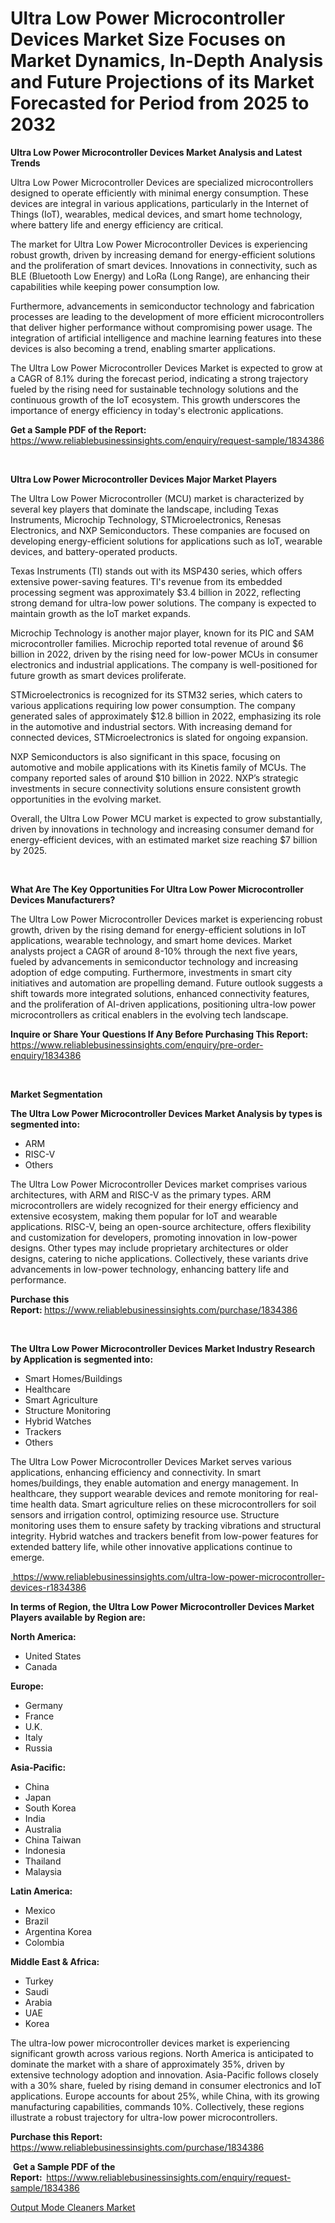 <p><h1>Ultra Low Power Microcontroller Devices Market Size Focuses on Market Dynamics, In-Depth Analysis and Future Projections of its Market Forecasted for Period from 2025 to 2032</h1></p><p><strong>Ultra Low Power Microcontroller Devices Market Analysis and Latest Trends</strong></p>
<p><p>Ultra Low Power Microcontroller Devices are specialized microcontrollers designed to operate efficiently with minimal energy consumption. These devices are integral in various applications, particularly in the Internet of Things (IoT), wearables, medical devices, and smart home technology, where battery life and energy efficiency are critical. </p><p>The market for Ultra Low Power Microcontroller Devices is experiencing robust growth, driven by increasing demand for energy-efficient solutions and the proliferation of smart devices. Innovations in connectivity, such as BLE (Bluetooth Low Energy) and LoRa (Long Range), are enhancing their capabilities while keeping power consumption low. </p><p>Furthermore, advancements in semiconductor technology and fabrication processes are leading to the development of more efficient microcontrollers that deliver higher performance without compromising power usage. The integration of artificial intelligence and machine learning features into these devices is also becoming a trend, enabling smarter applications. </p><p>The Ultra Low Power Microcontroller Devices Market is expected to grow at a CAGR of 8.1% during the forecast period, indicating a strong trajectory fueled by the rising need for sustainable technology solutions and the continuous growth of the IoT ecosystem. This growth underscores the importance of energy efficiency in today's electronic applications.</p></p>
<p><strong>Get a Sample PDF of the Report:&nbsp;</strong> <a href="https://www.reliablebusinessinsights.com/enquiry/request-sample/1834386?utm_campaign=2234&utm_medium=2&utm_source=Github&utm_content=ia&utm_term=13022025&utm_id=ultra-low-power-microcontroller-devices">https://www.reliablebusinessinsights.com/enquiry/request-sample/1834386</a></p>
<p>&nbsp;</p>
<p><strong>Ultra Low Power Microcontroller Devices Major Market Players</strong></p>
<p><p>The Ultra Low Power Microcontroller (MCU) market is characterized by several key players that dominate the landscape, including Texas Instruments, Microchip Technology, STMicroelectronics, Renesas Electronics, and NXP Semiconductors. These companies are focused on developing energy-efficient solutions for applications such as IoT, wearable devices, and battery-operated products.</p><p>Texas Instruments (TI) stands out with its MSP430 series, which offers extensive power-saving features. TI's revenue from its embedded processing segment was approximately $3.4 billion in 2022, reflecting strong demand for ultra-low power solutions. The company is expected to maintain growth as the IoT market expands.</p><p>Microchip Technology is another major player, known for its PIC and SAM microcontroller families. Microchip reported total revenue of around $6 billion in 2022, driven by the rising need for low-power MCUs in consumer electronics and industrial applications. The company is well-positioned for future growth as smart devices proliferate.</p><p>STMicroelectronics is recognized for its STM32 series, which caters to various applications requiring low power consumption. The company generated sales of approximately $12.8 billion in 2022, emphasizing its role in the automotive and industrial sectors. With increasing demand for connected devices, STMicroelectronics is slated for ongoing expansion.</p><p>NXP Semiconductors is also significant in this space, focusing on automotive and mobile applications with its Kinetis family of MCUs. The company reported sales of around $10 billion in 2022. NXP’s strategic investments in secure connectivity solutions ensure consistent growth opportunities in the evolving market.</p><p>Overall, the Ultra Low Power MCU market is expected to grow substantially, driven by innovations in technology and increasing consumer demand for energy-efficient devices, with an estimated market size reaching $7 billion by 2025.</p></p>
<p>&nbsp;</p>
<p><strong>What Are The Key Opportunities For Ultra Low Power Microcontroller Devices Manufacturers?</strong></p>
<p><p>The Ultra Low Power Microcontroller Devices market is experiencing robust growth, driven by the rising demand for energy-efficient solutions in IoT applications, wearable technology, and smart home devices. Market analysts project a CAGR of around 8-10% through the next five years, fueled by advancements in semiconductor technology and increasing adoption of edge computing. Furthermore, investments in smart city initiatives and automation are propelling demand. Future outlook suggests a shift towards more integrated solutions, enhanced connectivity features, and the proliferation of AI-driven applications, positioning ultra-low power microcontrollers as critical enablers in the evolving tech landscape.</p></p>
<p><strong>Inquire or Share Your Questions If Any Before Purchasing This Report:</strong> <a href="https://www.reliablebusinessinsights.com/enquiry/pre-order-enquiry/1834386?utm_campaign=2234&utm_medium=2&utm_source=Github&utm_content=ia&utm_term=13022025&utm_id=ultra-low-power-microcontroller-devices">https://www.reliablebusinessinsights.com/enquiry/pre-order-enquiry/1834386</a></p>
<p>&nbsp;</p>
<p><strong>Market Segmentation</strong></p>
<p><strong>The Ultra Low Power Microcontroller Devices Market Analysis by types is segmented into:</strong></p>
<p><ul><li>ARM</li><li>RISC-V</li><li>Others</li></ul></p>
<p><p>The Ultra Low Power Microcontroller Devices market comprises various architectures, with ARM and RISC-V as the primary types. ARM microcontrollers are widely recognized for their energy efficiency and extensive ecosystem, making them popular for IoT and wearable applications. RISC-V, being an open-source architecture, offers flexibility and customization for developers, promoting innovation in low-power designs. Other types may include proprietary architectures or older designs, catering to niche applications. Collectively, these variants drive advancements in low-power technology, enhancing battery life and performance.</p></p>
<p><strong>Purchase this Report:&nbsp;</strong><a href="https://www.reliablebusinessinsights.com/purchase/1834386?utm_campaign=2234&utm_medium=2&utm_source=Github&utm_content=ia&utm_term=13022025&utm_id=ultra-low-power-microcontroller-devices">https://www.reliablebusinessinsights.com/purchase/1834386</a></p>
<p>&nbsp;</p>
<p><strong>The Ultra Low Power Microcontroller Devices Market Industry Research by Application is segmented into:</strong></p>
<p><ul><li>Smart Homes/Buildings</li><li>Healthcare</li><li>Smart Agriculture</li><li>Structure Monitoring</li><li>Hybrid Watches</li><li>Trackers</li><li>Others</li></ul></p>
<p><p>The Ultra Low Power Microcontroller Devices Market serves various applications, enhancing efficiency and connectivity. In smart homes/buildings, they enable automation and energy management. In healthcare, they support wearable devices and remote monitoring for real-time health data. Smart agriculture relies on these microcontrollers for soil sensors and irrigation control, optimizing resource use. Structure monitoring uses them to ensure safety by tracking vibrations and structural integrity. Hybrid watches and trackers benefit from low-power features for extended battery life, while other innovative applications continue to emerge.</p></p>
<p><a href="https://www.reliablebusinessinsights.com/ultra-low-power-microcontroller-devices-r1834386?utm_campaign=2234&utm_medium=2&utm_source=Github&utm_content=ia&utm_term=13022025&utm_id=ultra-low-power-microcontroller-devices">&nbsp;https://www.reliablebusinessinsights.com/ultra-low-power-microcontroller-devices-r1834386</a></p>
<p><strong>In terms of Region, the Ultra Low Power Microcontroller Devices Market Players available by Region are:</strong></p>
<p>
    <p> <strong> North America: </strong>
        <ul>
            <li>United States</li>
            <li>Canada</li>
        </ul>
        </p> 
    <p> <strong> Europe: </strong>
        <ul>
            <li>Germany</li>
            <li>France</li>
            <li>U.K.</li>
            <li>Italy</li>
            <li>Russia</li>
        </ul>
        </p> 
    <p> <strong> Asia-Pacific: </strong>
        <ul>
            <li>China</li>
            <li>Japan</li>
            <li>South Korea</li>
            <li>India</li>
            <li>Australia</li>
            <li>China Taiwan</li>
            <li>Indonesia</li>
            <li>Thailand</li>
            <li>Malaysia</li>
        </ul>
        </p> 
    <p> <strong> Latin America: </strong>
        <ul>
            <li>Mexico</li>
            <li>Brazil</li>
            <li>Argentina Korea</li>
            <li>Colombia</li>
        </ul>
        </p> 
    <p> <strong> Middle East & Africa: </strong>
        <ul>
            <li>Turkey</li>
            <li>Saudi</li>
            <li>Arabia</li>
            <li>UAE</li>
            <li>Korea</li>
        </ul>
    </p>
    </p>
<p><p>The ultra-low power microcontroller devices market is experiencing significant growth across various regions. North America is anticipated to dominate the market with a share of approximately 35%, driven by extensive technology adoption and innovation. Asia-Pacific follows closely with a 30% share, fueled by rising demand in consumer electronics and IoT applications. Europe accounts for about 25%, while China, with its growing manufacturing capabilities, commands 10%. Collectively, these regions illustrate a robust trajectory for ultra-low power microcontrollers.</p></p>
<p><strong>Purchase this Report: </strong><a href="https://www.reliablebusinessinsights.com/purchase/1834386?utm_campaign=2234&utm_medium=2&utm_source=Github&utm_content=ia&utm_term=13022025&utm_id=ultra-low-power-microcontroller-devices">https://www.reliablebusinessinsights.com/purchase/1834386</a></p>
<p>&nbsp;<strong>Get a Sample PDF of the Report:&nbsp;&nbsp;</strong><a href="https://www.reliablebusinessinsights.com/enquiry/request-sample/1834386?utm_campaign=2234&utm_medium=2&utm_source=Github&utm_content=ia&utm_term=13022025&utm_id=ultra-low-power-microcontroller-devices">https://www.reliablebusinessinsights.com/enquiry/request-sample/1834386</a></p>
<p><strong></strong></p>
<p><p><a href="https://github.com/hillsmyung726/Market-Research-Report-List-1/blob/main/output-mode-cleaners-market.md?utm_campaign=2234&utm_medium=2&utm_source=Github&utm_content=ia&utm_term=13022025&utm_id=ultra-low-power-microcontroller-devices">Output Mode Cleaners Market</a></p></p>
